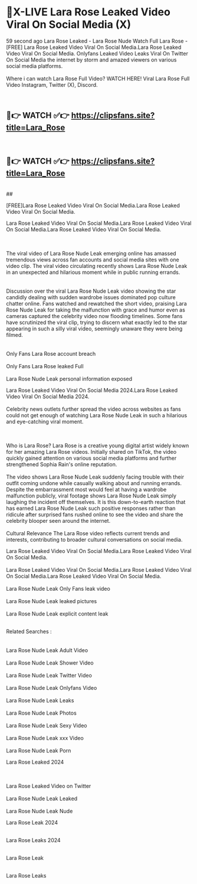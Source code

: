 # 🔴X-LIVE Lara Rose Leaked Video Viral On Social Media (X)<br>


59 second ago Lara Rose Leaked  - Lara Rose Nude  Watch Full Lara Rose - [FREE] Lara Rose Leaked Video Viral On Social Media.Lara Rose Leaked Video Viral On Social Media.   Onlyfans Leaked Video Leaks Viral On Twitter On Social Media the internet by storm and amazed viewers on various social media platforms. <br><br>
Where i can watch Lara Rose Full Video? WATCH HERE! Viral Lara Rose Full Video Instagram, Twitter (X), Discord. <br>


 <br>

##  🔴👉 WATCH ✅👉  <a href="https://clipsfans.site?title=Lara_Rose&ref=git">https://clipsfans.site?title=Lara_Rose</a> <br>
  <br>

##  🔴👉 WATCH ✅👉  <a href="https://clipsfans.site?title=Lara_Rose&ref=git">https://clipsfans.site?title=Lara_Rose</a> <br>
  <br>
  ##



[FREE]Lara Rose Leaked Video Viral On Social Media.Lara Rose Leaked Video Viral On Social Media. <br>

Lara Rose Leaked Video Viral On Social Media.Lara Rose Leaked Video Viral On Social Media.Lara Rose Leaked Video Viral On Social Media. <br>


  <br>

  <br>
The viral video of Lara Rose Nude Leak emerging online has amassed tremendous views across fan accounts and social media sites with one video clip. The viral video circulating recently shows Lara Rose Nude Leak in an unexpected and hilarious moment while in public running errands.<br>
<br>


<br>
Discussion over the viral Lara Rose Nude Leak video showing the star candidly dealing with sudden wardrobe issues dominated pop culture chatter online. Fans watched and rewatched the short video, praising Lara Rose Nude Leak for taking the malfunction with grace and humor even as cameras captured the celebrity video now flooding timelines. Some fans have scrutinized the viral clip, trying to discern what exactly led to the star appearing in such a silly viral video, seemingly unaware they were being filmed.<br>
<br>
<br> 
Only Fans Lara Rose account breach<br>
<br>
Only Fans Lara Rose leaked Full <br>
<br>
Lara Rose Nude Leak personal information exposed<br>

Lara Rose Leaked Video Viral On Social Media 2024.Lara Rose Leaked Video Viral On Social Media 2024. <br>
<br>
Celebrity news outlets further spread the video across websites as fans could not get enough of watching Lara Rose Nude Leak in such a hilarious and eye-catching viral moment.<br>
<br>

<br>
Who is Lara Rose? Lara Rose is a creative young digital artist widely known for her amazing Lara Rose videos. Initially shared on TikTok, the video quickly gained attention on various social media platforms and further strengthened Sophia Rain's online reputation.<br>
<br>
The video shows Lara Rose Nude Leak suddenly facing trouble with their outfit coming undone while casually walking about and running errands. Despite the embarrassment most would feel at having a wardrobe malfunction publicly, viral footage shows Lara Rose Nude Leak simply laughing the incident off themselves. It is this down-to-earth reaction that has earned Lara Rose Nude Leak such positive responses rather than ridicule after surprised fans rushed online to see the video and share the celebrity blooper seen around the internet.<br>
<br>
Cultural Relevance The Lara Rose video reflects current trends and interests, contributing to broader cultural conversations on social media.<br>

Lara Rose Leaked Video Viral On Social Media.Lara Rose Leaked Video Viral On Social Media.<br>
<br>
Lara Rose Leaked Video Viral On Social Media.Lara Rose Leaked Video Viral On Social Media.Lara Rose Leaked Video Viral On Social Media.<br>
<br>
Lara Rose Nude Leak Only Fans leak video<br>
<br>
Lara Rose Nude Leak leaked pictures<br>
<br>
Lara Rose Nude Leak explicit content leak<br>


<br>
Related Searches :<br>
<br>

<br>
Lara Rose Nude Leak Adult Video<br>
<br>
Lara Rose Nude Leak Shower Video<br>
<br>
Lara Rose Nude Leak Twitter Video<br>
<br>
Lara Rose Nude Leak Onlyfans Video<br>
<br>
Lara Rose Nude Leak Leaks<br>
<br>
Lara Rose Nude Leak Photos<br>

<br>
Lara Rose Nude Leak Sexy Video<br>
<br>
Lara Rose Nude Leak xxx Video<br>
<br>
Lara Rose Nude Leak Porn<br>

Lara Rose  Leaked 2024 <br> <br>
<br>

Lara Rose Leaked Video on Twitter <br>
<br>
Lara Rose Nude Leak Leaked<br>
<br>
Lara Rose Nude Leak Nude<br>


Lara Rose  Leak 2024 <br> <br>



Lara Rose  Leaks 2024 <br> <br>



 
Lara Rose  Leak<br> <br>



Lara Rose  Leaks<br> <br>





</p>




 



</p>










